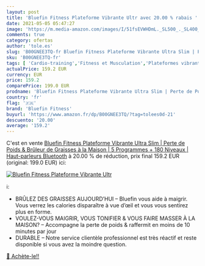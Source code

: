 ```yaml
---
layout: post
title: 'Bluefin Fitness Plateforme Vibrante Ultr avec 20.00 % rabais '
date: 2021-05-05 05:47:27
image: 'https://m.media-amazon.com/images/I/51fsEVWHDmL._SL500_._SL400_.jpg'
comments: true
category: ofertas
author: 'tole.es'
slug: 'B00GNEE3TQ-fr Bluefin Fitness Plateforme Vibrante Ultra Slim | Perte de...'
sku: 'B00GNEE3TQ-fr'
tags: [ 'Cardio-training','Fitness et Musculation','Plateformes vibrantes et oscillantes','Sports et Loisirs','bluefin fitness', ]
actualPrice: 159.2 EUR
currency: EUR
price: 159.2
comparePrice: 199.0 EUR
prodname: 'Bluefin Fitness Plateforme Vibrante Ultra Slim | Perte de Poids & Brûleur de Graisses à la Maison | 5 Programmes + 180 Niveaux | Haut-parleurs Bluetooth'
country: 'fr'
flag: '🇫🇷'
brand: 'Bluefin Fitness'
buyurl: 'https://www.amazon.fr/dp/B00GNEE3TQ/?tag=tolees0d-21'
descuento: '20.00'
average: '159.2'
---
```


C'est en vente [Bluefin Fitness Plateforme Vibrante Ultra Slim | Perte de Poids & Brûleur de Graisses à la Maison | 5 Programmes + 180 Niveaux | Haut-parleurs Bluetooth](https://www.amazon.fr/dp/B00GNEE3TQ/?tag=tolees0d-21)  à  20.00 % de réduction, prix final  159.2 EUR (original: 199.0 EUR) ici:

[![Bluefin Fitness Plateforme Vibrante Ultr](https://m.media-amazon.com/images/I/51fsEVWHDmL._SL500_._SL400_.jpg)](https://www.amazon.fr/dp/B00GNEE3TQ/?tag=tolees0d-21)

ℹ️:

- BRÛLEZ DES GRAISSES AUJOURD’HUI – Bluefin vous aide à maigrir. Vous verrez les calories disparaître à vue d’œil et vous vous sentirez plus en forme.
- VOULEZ-VOUS MAIGRIR, VOUS TONIFIER & VOUS FAIRE MASSER À LA MAISON? – Accompagne la perte de poids & raffermit en moins de 10 minutes par jour
- DURABLE – Notre service clientèle professionnel est très réactif et reste disponible si vous avez la moindre question.

[🛒 Achète-le!!](https://www.amazon.fr/dp/B00GNEE3TQ/?tag=tolees0d-21)
